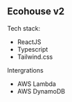 ## Ecohouse v2

Tech stack:

- ReactJS
- Typescript
- Tailwind.css

Intergrations

- AWS Lambda
- AWS DynamoDB

